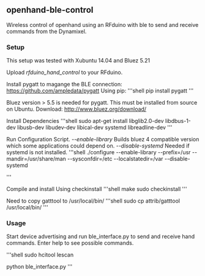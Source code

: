 ## openhand-ble-control

Wireless control of openhand using an RFduino with ble to send and receive commands from the Dynamixel.

### Setup

This setup was tested with Xubuntu 14.04 and Bluez 5.21

Upload *rfduino_hand_control* to your RFduino.

Install pygatt to magange the BLE connection: https://github.com/ampledata/pygatt
Using pip:
'''shell
pip install pygatt
'''

Bluez version > 5.5 is needed for pygatt. This must be installed from source on Ubuntu. Download: http://www.bluez.org/download/

Install Dependencies
'''shell
sudo apt-get install libglib2.0-dev libdbus-1-dev libusb-dev libudev-dev libical-dev systemd libreadline-dev
'''

Run Configuration Script. 
  *--enable-library* Builds bluez 4 compatible version which some applications could depend on.
  *--disable-systemd* Needed if systemd is not installed.
'''shell
./configure --enable-library --prefix=/usr --mandir=/usr/share/man --sysconfdir=/etc --localstatedir=/var --disable-systemd

'''

Compile and install Using checkinstall
'''shell
make
sudo checkinstall
'''

Need to copy gatttool to /usr/local/bin/
'''shell
sudo cp attrib/gatttool /usr/local/bin/
'''


### Usage
Start device advertising and run ble_interface.py to send and receive hand commands. Enter help to see possible commands. 

'''shell
sudo hcitool lescan

python ble_interface.py
'''
